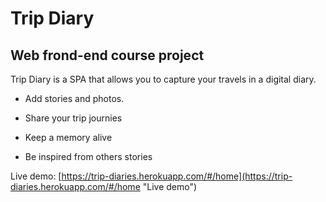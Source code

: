 # Trip Diary
## Web frond-end course project ##

Trip Diary is a SPA that allows you to capture your travels in a digital diary.

- Add stories and photos.

- Share your trip journies

- Keep a memory alive

- Be inspired from others stories

Live demo: [https://trip-diaries.herokuapp.com/#/home](https://trip-diaries.herokuapp.com/#/home "Live demo")